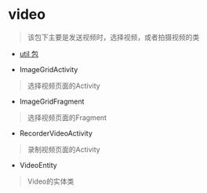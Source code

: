 # video
> 该包下主要是发送视频时，选择视频，或者拍摄视频的类

- [util 包](./util)

- ImageGridActivity
> 选择视频页面的Activity

- ImageGridFragment
> 选择视频页面的Fragment

- RecorderVideoActivity
> 录制视频页面的Activity

- VideoEntity
> Video的实体类
